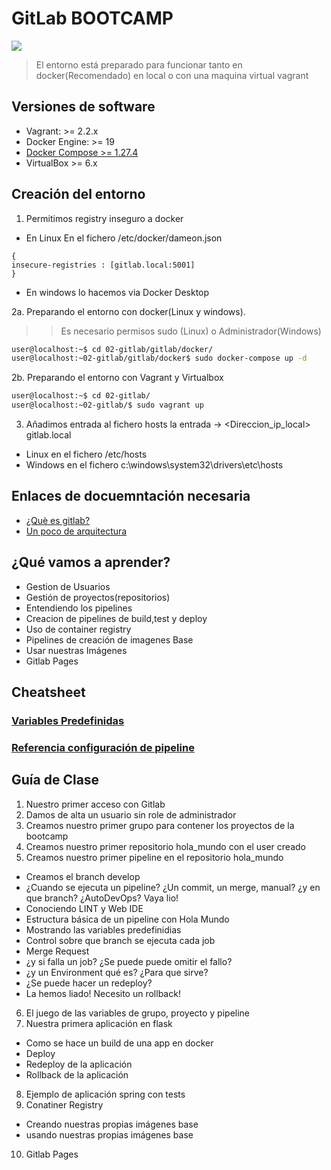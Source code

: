 # GitLab BOOTCAMP
![](https://about.gitlab.com/images/press/logo/jpg/gitlab-logo-gray-rgb.jpg)

> El entorno está preparado para funcionar tanto en docker(Recomendado) en local o con una maquina virtual vagrant
## Versiones de software
- Vagrant: >= 2.2.x
- Docker Engine: >= 19
- [Docker Compose >= 1.27.4](https://docs.docker.com/compose/install/)
- VirtualBox >= 6.x

## Creación del entorno
1. Permitimos registry inseguro a docker
* En Linux En el fichero /etc/docker/dameon.json
```
{
insecure-registries : [gitlab.local:5001]
}
```
* En windows lo hacemos via Docker Desktop

2a. Preparando el entorno con docker(Linux y windows). 
>> Es necesario permisos sudo (Linux) o Administrador(Windows)
```bash
user@localhost:~$ cd 02-gitlab/gitlab/docker/
user@localhost:~02-gitlab/gitlab/docker$ sudo docker-compose up -d
```
2b. Preparando el entorno con Vagrant y Virtualbox
```bash
user@localhost:~$ cd 02-gitlab/
user@localhost:~02-gitlab/$ sudo vagrant up
```
3. Añadimos entrada al fichero hosts la entrada -> <Direccion_ip_local> gitlab.local
* Linux en el fichero /etc/hosts 
* Windows en el fichero c:\windows\system32\drivers\etc\hosts 


## Enlaces de docuemntación necesaria
- [¿Què es gitlab?](https://about.gitlab.com/)
- [Un poco de arquitectura](https://docs.gitlab.com/ee/development/img/architecture_simplified.png)

## ¿Qué vamos a aprender?
- Gestion de Usuarios
- Gestión de proyectos(repositorios)
- Entendiendo los pipelines
- Creacion de pipelines de build,test y deploy
- Uso de container registry
- Pipelines de creación de imagenes Base
- Usar nuestras Imágenes
- Gitlab Pages

## Cheatsheet
### [Variables Predefinidas](https://docs.gitlab.com/ee/ci/variables/predefined_variables.html)
### [Referencia configuración de pipeline](https://docs.gitlab.com/ce/ci/yaml/)

## Guía de Clase
1. Nuestro primer acceso con Gitlab
2. Damos de alta un usuario sin role de administrador
3. Creamos nuestro primer grupo para contener los proyectos de la bootcamp
4. Creamos nuestro primer repositorio hola_mundo con el user creado
5. Creamos nuestro primer pipeline en el repositorio hola_mundo
- Creamos el branch develop
- ¿Cuando se ejecuta un pipeline? ¿Un commit, un merge, manual? ¿y en que branch? ¿AutoDevOps? Vaya lio!
- Conociendo LINT y Web IDE
- Estructura básica de un pipeline con Hola Mundo
- Mostrando las variables predefinidias
- Control sobre que branch se ejecuta cada job
- Merge Request
- ¿y si falla un job? ¿Se puede puede omitir el fallo?
- ¿y un Environment qué es? ¿Para que sirve?
- ¿Se puede hacer un redeploy?
- La hemos liado! Necesito un rollback!
6. El juego de las variables de grupo, proyecto y pipeline
7. Nuestra primera aplicación en flask
- Como se hace un build de una app en docker
- Deploy
- Redeploy de la aplicación
- Rollback de la aplicación
8. Ejemplo de aplicación spring con tests
9. Conatiner Registry
- Creando nuestras propias imágenes base
- usando nuestras propias imágenes base
10. Gitlab Pages




